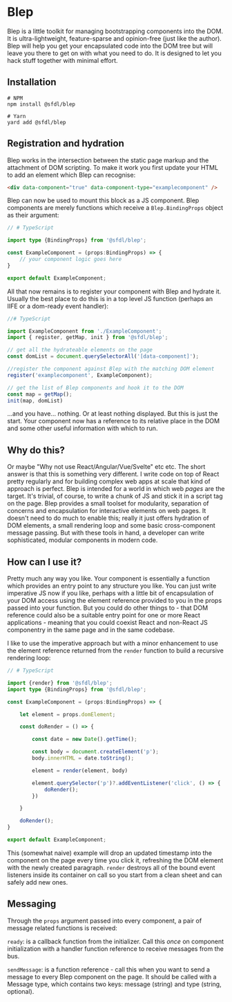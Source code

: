 # Blep

Blep is a little toolkit for managing bootstrapping components into the DOM. It is ultra-lightweight, feature-sparse and opinion-free (just like the author). Blep will help you get your encapsulated code into the DOM tree but will leave you there to get on with what you need to do. It is designed to let you hack stuff together with minimal effort.

## Installation
```
# NPM
npm install @sfdl/blep

# Yarn
yard add @sfdl/blep
```

## Registration and hydration

Blep works in the intersection between the static page markup and the attachment of DOM scripting. To make it work you first update your HTML to add an element which Blep can recognise:

```html
<div data-component="true" data-component-type="examplecomponent" />
```

Blep can now be used to mount this block as a JS component. Blep components are merely functions which receive a `Blep.BindingProps` object as their argument:

```typescript
// # TypeScript

import type {BindingProps} from '@sfdl/blep';

const ExampleComponent = (props:BindingProps) => {
    // your component logic goes here
}

export default ExampleComponent;

```

All that now remains is to register your component with Blep and hydrate it. Usually the best place to do this is in a top level JS function (perhaps an IIFE or a dom-ready event handler):

```typescript
//# TypeScript

import ExampleComponent from './ExampleComponent';
import { register, getMap, init } from '@sfdl/blep';

// get all the hydrateable elements on the page
const domList = document.querySelectorAll('[data-component]');

//register the component against Blep with the matching DOM element
register('examplecomponent', ExampleComponent);

// get the list of Blep components and hook it to the DOM
const map = getMap();
init(map, domList)

```

...and you have... nothing. Or at least nothing displayed. But this is just the start. Your component now has a reference to its relative place in the DOM and some other useful information with which to run.

## Why do this?

Or maybe "Why not use React/Angular/Vue/Svelte" etc etc. The short answer is that this is something very different. I write code on top of React pretty regularly and for building complex web apps at scale that kind of approach is perfect. Blep is intended for a world in which web _pages_ are the target. It's trivial, of course, to write a chunk of JS and stick it in a script tag on the page. Blep provides a small toolset for modularity, separation of concerns and encapsulation for interactive elements on web pages. It doesn't need to do much to enable this; really it just offers hydration of DOM elements, a small rendering loop and some basic cross-component message passing. But with these tools in hand, a developer can write sophisticated, modular components in modern code.

## How can I use it?

Pretty much any way you like. Your component is essentially a function which provides an entry point to any structure you like. You can just write imperative JS now if you like, perhaps with a little bit of encapsulation of your DOM access using the element reference provided to you in the props passed into your function. But you could do other things to - that DOM reference could also be a suitable entry point for one or more React applications - meaning that you could coexist React and non-React JS componentry in the same page and in the same codebase.

I like to use the imperative approach but with a minor enhancement to use the element reference returned from the `render` function to build a recursive rendering loop:

```typescript
// # TypeScript

import {render} from '@sfdl/blep';
import type {BindingProps} from '@sfdl/blep';

const ExampleComponent = (props:BindingProps) => {

    let element = props.domElement;

    const doRender = () => {

        const date = new Date().getTime();

        const body = document.createElement('p');
        body.innerHTML = date.toString();

        element = render(element, body)

        element.querySelector('p')?.addEventListener('click', () => {
            doRender();
        })

    }

    doRender();
}

export default ExampleComponent;
```

This (somewhat naive) example will drop an updated timestamp into the component on the page every time you click it, refreshing the DOM element with the newly created paragraph. `render` destroys all of the bound event listeners inside its container on call so you start from a clean sheet and can safely add new ones.

## Messaging

Through the `props` argument passed into every component, a pair of message related functions is received:

`ready`: is a callback function from the initializer. Call this _once_ on component initialization with a handler function reference to receive messages from the bus.

`sendMessage`: is a function reference - call this when you want to send a message to every Blep component on the page. It should be called with a Message type, which contains two keys: message (string) and type (string, optional).
